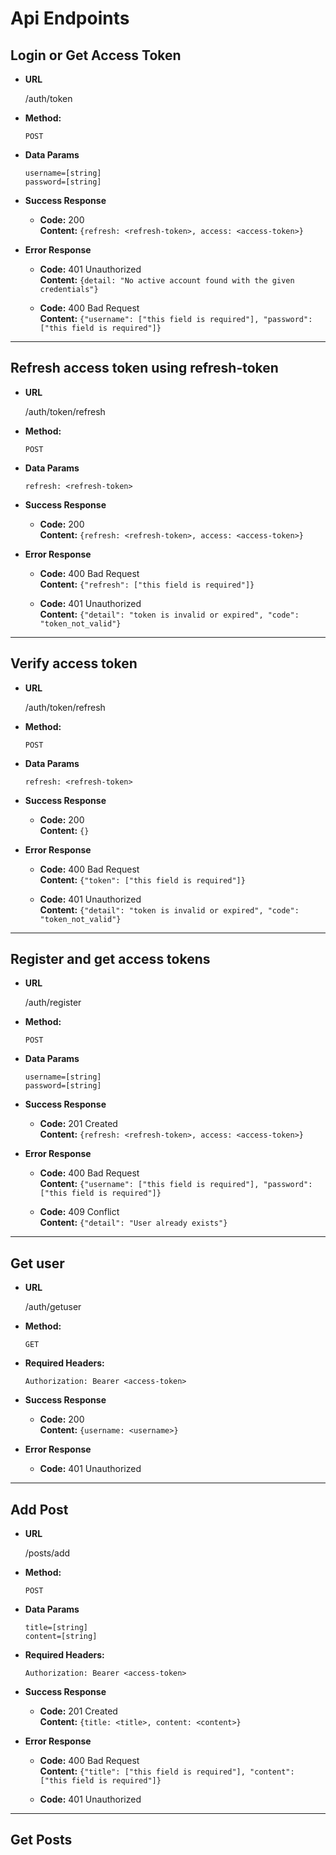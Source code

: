 # Api Endpoints

## **Login or Get Access Token**

* **URL**

    /auth/token

* **Method:**

    `POST`

* **Data Params**

    `username=[string]` <br />
    `password=[string]`

* **Success Response**

    * **Code:** 200 <br />
    **Content:** `{refresh: <refresh-token>, access: <access-token>}`

* **Error Response**

    * **Code:** 401 Unauthorized <br />
    **Content:** `{detail: "No active account found with the given credentials"}`

    * **Code:** 400 Bad Request <br />
    **Content:** `{"username": ["this field is required"], "password": ["this field is required"]}`

---

## **Refresh access token using refresh-token**

* **URL**

    /auth/token/refresh

* **Method:**

    `POST`

* **Data Params**

    `refresh: <refresh-token>`

* **Success Response**

    * **Code:** 200 <br />
    **Content:** `{refresh: <refresh-token>, access: <access-token>}`

* **Error Response**

    * **Code:** 400 Bad Request <br />
    **Content:** `{"refresh": ["this field is required"]}`

    * **Code:** 401 Unauthorized <br />
    **Content:** `{"detail": "token is invalid or expired", "code": "token_not_valid"}`

---

## **Verify access token**

* **URL**

    /auth/token/refresh

* **Method:**

    `POST`

* **Data Params**

    `refresh: <refresh-token>`

* **Success Response**

    * **Code:** 200 <br />
    **Content:** `{}`

* **Error Response**

    * **Code:** 400 Bad Request <br />
    **Content:** `{"token": ["this field is required"]}`

    * **Code:** 401 Unauthorized <br />
    **Content:** `{"detail": "token is invalid or expired", "code": "token_not_valid"}`

---

## **Register and get access tokens**

* **URL**

    /auth/register

* **Method:**

    `POST`

* **Data Params**

    `username=[string]` <br />
    `password=[string]`

* **Success Response**

    * **Code:** 201 Created <br />
    **Content:** `{refresh: <refresh-token>, access: <access-token>}`

* **Error Response**

    * **Code:** 400 Bad Request <br />
    **Content:** `{"username": ["this field is required"], "password": ["this field is required"]}`

    * **Code:** 409 Conflict <br />
    **Content:** `{"detail": "User already exists"}`

---

## **Get user**

* **URL**

    /auth/getuser

* **Method:**

    `GET`

* **Required Headers:**

    `Authorization: Bearer <access-token>`

* **Success Response**

    * **Code:** 200 <br />
    **Content:** `{username: <username>}`

* **Error Response**

    * **Code:** 401 Unauthorized <br />

---

## **Add Post**

* **URL**

    /posts/add

* **Method:**
    
    `POST`

* **Data Params**
    
    `title=[string]` <br />
    `content=[string]`

* **Required Headers:**

    `Authorization: Bearer <access-token>`

* **Success Response**

    * **Code:** 201 Created <br />
    **Content:** `{title: <title>, content: <content>}`

* **Error Response**
    
    * **Code:** 400 Bad Request <br />
    **Content:** `{"title": ["this field is required"], "content": ["this field is required"]}`

    * **Code:** 401 Unauthorized <br />

---

## **Get Posts**